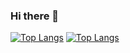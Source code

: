### Hi there 👋

[![Top Langs](https://github-readme-stats.vercel.app/api/top-langs/?username=orziz&layout=compact&exclude_repo=_archive&langs_count=8)](https://github.com/orziz/)
[![Top Langs](https://github-readme-stats.vercel.app/api?username=orziz&show_icon=true&hide_title=true)](https://github.com/orziz/)

<!--
**orziz/orziz** is a ✨ _special_ ✨ repository because its `README.md` (this file) appears on your GitHub profile.

Here are some ideas to get you started:

- 🔭 I’m currently working on ...
- 🌱 I’m currently learning ...
- 👯 I’m looking to collaborate on ...
- 🤔 I’m looking for help with ...
- 💬 Ask me about ...
- 📫 How to reach me: ...
- 😄 Pronouns: ...
- ⚡ Fun fact: ...
-->
